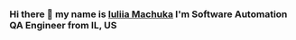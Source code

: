 ### Hi there 👋 my name is [Iuliia Machuka](https://www.linkedin.com/in/iuliiamachuka/) I'm Software Automation QA Engineer from IL, US
<!--
**iuliiamachuka/iuliiamachuka** is a ✨ _special_ ✨ repository because its `README.md` (this file) appears on your GitHub profile.

Here are some ideas to get you started:

- 🔭 I’m currently working on ...
- 🌱 I’m currently learning ...
- 👯 I’m looking to collaborate on ...
- 🤔 I’m looking for help with ...
- 💬 Ask me about ...
- 📫 How to reach me: ...
- 😄 Pronouns: ...
- ⚡ Fun fact: ...
-->
